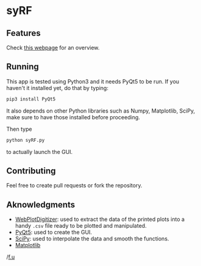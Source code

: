 # syRF

## Features
Check [this webpage](https://urbanij.github.io/syRF/) for an overview.

## Running

This app is tested using Python3 and it needs PyQt5 to be run. If you haven't it installed yet, do that by typing:
```sh
pip3 install PyQt5
```
It also depends on other Python libraries such as Numpy, Matplotlib, SciPy, make sure to have those installed before proceeding.

Then type 
```sh
python syRF.py
```
to actually launch the GUI.

## Contributing
Feel free to create pull requests or fork the repository.

## Aknowledgments

- [WebPlotDigitizer](https://automeris.io/WebPlotDigitizer/): used to extract the data of the printed plots into a handy `.csv` file ready to be plotted and manipulated.
- [PyQt5](https://pypi.python.org/pypi/PyQt5): used to create the GUI.
- [SciPy](https://www.scipy.org/): used to interpolate the data and smooth the functions.
- [Matplotlib](https://matplotlib.org/)



/[f.u](https://github.com/urbanij)